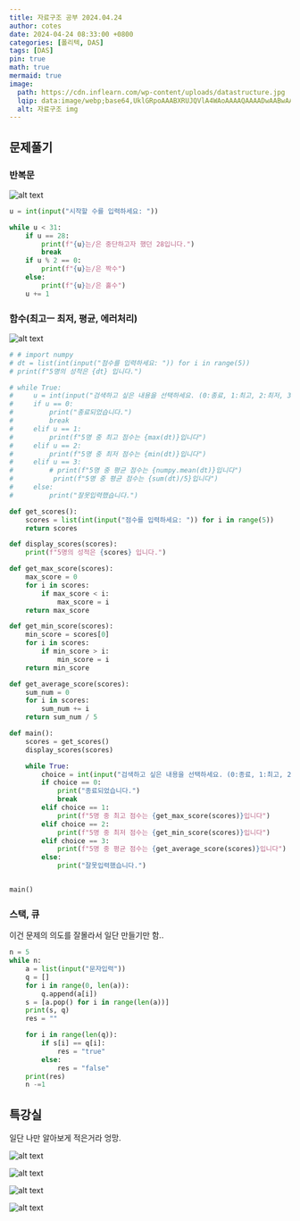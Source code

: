 ```yaml
---
title: 자료구조 공부 2024.04.24
author: cotes
date: 2024-04-24 08:33:00 +0800
categories: [폴리텍, DAS]
tags: [DAS]
pin: true
math: true
mermaid: true
image:
  path: https://cdn.inflearn.com/wp-content/uploads/datastructure.jpg
  lqip: data:image/webp;base64,UklGRpoAAABXRUJQVlA4WAoAAAAQAAAADwAABwAAQUxQSDIAAAARL0AmbZurmr57yyIiqE8oiG0bejIYEQTgqiDA9vqnsUSI6H+oAERp2HZ65qP/VIAWAFZQOCBCAAAA8AEAnQEqEAAIAAVAfCWkAALp8sF8rgRgAP7o9FDvMCkMde9PK7euH5M1m6VWoDXf2FkP3BqV0ZYbO6NA/VFIAAAA
  alt: 자료구조 img 
---
```


## 문제풀기

### 반복문

![alt text](./assets/poly/das/스크린샷-2024-04-24-090458.png) 
   
```py
u = int(input("시작할 수를 입력하세요: "))

while u < 31:
    if u == 28:
        print(f"{u}는/은 중단하고자 했던 28입니다.")
        break
    if u % 2 == 0:
        print(f"{u}는/은 짝수")
    else:
        print(f"{u}는/은 홀수")
    u += 1
```

### 함수(최고ㅡ 최저, 평균, 에러처리)
  
![alt text](./assets/poly/das/스크린샷-2024-04-24-092310.png) 

```py
# # import numpy
# dt = list(int(input("점수를 입력하세요: ")) for i in range(5))
# print(f"5명의 성적은 {dt} 입니다.")

# while True:
#     u = int(input("검색하고 싶은 내용을 선택하세요. (0:종료, 1:최고, 2:최저, 3:평균)"))
#     if u == 0:
#         print("종료되었습니다.")
#         break
#     elif u == 1:
#         print(f"5명 중 최고 점수는 {max(dt)}입니다")
#     elif u == 2:
#         print(f"5명 중 최저 점수는 {min(dt)}입니다")
#     elif u == 3:
#         # print(f"5명 중 평균 점수는 {numpy.mean(dt)}입니다")
#          print(f"5명 중 평균 점수는 {sum(dt)/5}입니다")
#     else:
#         print("잘못입력했습니다.")

def get_scores():
    scores = list(int(input("점수를 입력하세요: ")) for i in range(5))
    return scores

def display_scores(scores):
    print(f"5명의 성적은 {scores} 입니다.")

def get_max_score(scores):
    max_score = 0
    for i in scores:
        if max_score < i:
            max_score = i
    return max_score

def get_min_score(scores):
    min_score = scores[0]
    for i in scores:
        if min_score > i:
            min_score = i
    return min_score

def get_average_score(scores):
    sum_num = 0
    for i in scores:
        sum_num += i
    return sum_num / 5

def main():
    scores = get_scores()
    display_scores(scores)

    while True:
        choice = int(input("검색하고 싶은 내용을 선택하세요. (0:종료, 1:최고, 2:최저, 3:평균)"))
        if choice == 0:
            print("종료되었습니다.")
            break
        elif choice == 1:
            print(f"5명 중 최고 점수는 {get_max_score(scores)}입니다")
        elif choice == 2:
            print(f"5명 중 최저 점수는 {get_min_score(scores)}입니다")
        elif choice == 3:
            print(f"5명 중 평균 점수는 {get_average_score(scores)}입니다")
        else:
            print("잘못입력했습니다.")


main()
```

### 스택, 큐

이건 문제의 의도를 잘몰라서 일단 만들기만 함..

```py
n = 5
while n: 
    a = list(input("문자입력"))
    q = []
    for i in range(0, len(a)):
        q.append(a[i])
    s = [a.pop() for i in range(len(a))]
    print(s, q)
    res = ""

    for i in range(len(q)):
        if s[i] == q[i]:
            res = "true"
        else:
            res = "false"
    print(res)
    n -=1
```

## 특강실

일단 나만 알아보게 적은거라 엉망.  
  
![alt text](./assets/poly/das/04-25(3).jpeg) 
  
![alt text](./assets/poly/das/04-25(3).jpeg)
   
![alt text](./assets/poly/das/04-25(3).jpeg)
   
![alt text](./assets/poly/das/04-25(3).jpeg)
   